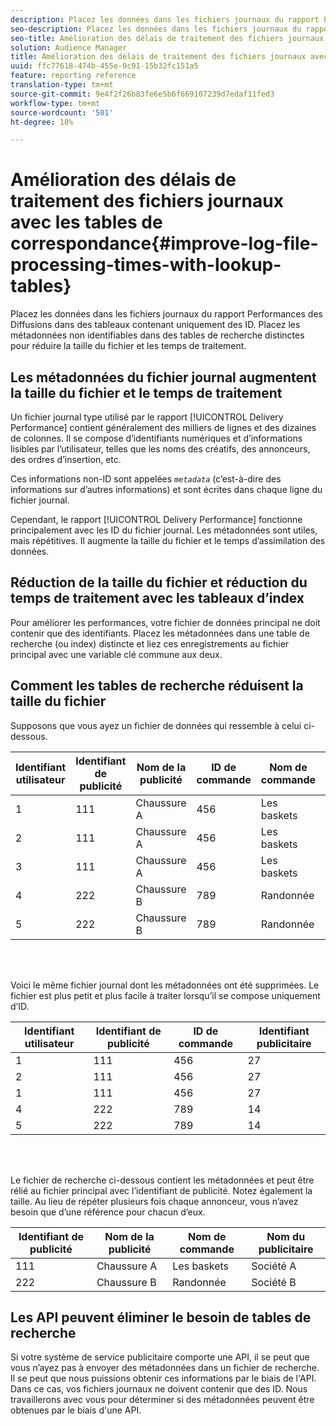 ```yaml
---
description: Placez les données dans les fichiers journaux du rapport Performances des Diffusions dans des tableaux contenant uniquement des ID. Placez les métadonnées non identifiables dans des tables de recherche distinctes pour réduire la taille du fichier et les temps de traitement.
seo-description: Placez les données dans les fichiers journaux du rapport Performances des Diffusions dans des tableaux contenant uniquement des ID. Placez les métadonnées non identifiables dans des tables de recherche distinctes pour réduire la taille du fichier et les temps de traitement.
seo-title: Amélioration des délais de traitement des fichiers journaux avec les tables de correspondance
solution: Audience Manager
title: Amélioration des délais de traitement des fichiers journaux avec les tables de correspondance
uuid: ffc77618-474b-455e-9c91-15b32fc151a5
feature: reporting reference
translation-type: tm+mt
source-git-commit: 9e4f2f26b83fe6e5b6f669107239d7edaf11fed3
workflow-type: tm+mt
source-wordcount: '501'
ht-degree: 18%

---
```



# Amélioration des délais de traitement des fichiers journaux avec les tables de correspondance{#improve-log-file-processing-times-with-lookup-tables}

Placez les données dans les fichiers journaux du rapport Performances des Diffusions dans des tableaux contenant uniquement des ID. Placez les métadonnées non identifiables dans des tables de recherche distinctes pour réduire la taille du fichier et les temps de traitement.

<!-- 

c_lookup_tables.xml

 -->

## Les métadonnées du fichier journal augmentent la taille du fichier et le temps de traitement

Un fichier journal type utilisé par le rapport [!UICONTROL Delivery Performance] contient généralement des milliers de lignes et des dizaines de colonnes. Il se compose d’identifiants numériques et d’informations lisibles par l’utilisateur, telles que les noms des créatifs, des annonceurs, des ordres d’insertion, etc.

Ces informations non-ID sont appelées *`metadata`* (c’est-à-dire des informations sur d’autres informations) et sont écrites dans chaque ligne du fichier journal.

Cependant, le rapport [!UICONTROL Delivery Performance] fonctionne principalement avec les ID du fichier journal. Les métadonnées sont utiles, mais répétitives. Il augmente la taille du fichier et le temps d’assimilation des données.

## Réduction de la taille du fichier et réduction du temps de traitement avec les tableaux d’index

Pour améliorer les performances, votre fichier de données principal ne doit contenir que des identifiants. Placez les métadonnées dans une table de recherche (ou index) distincte et liez ces enregistrements au fichier principal avec une variable clé commune aux deux.

## Comment les tables de recherche réduisent la taille du fichier

Supposons que vous ayez un fichier de données qui ressemble à celui ci-dessous.

| Identifiant utilisateur | Identifiant de publicité | Nom de la publicité | ID de commande | Nom de commande | Identifiant publicitaire | Nom du publicitaire |
|---|---|---|---|---|---|---|
| 1 | 111 | Chaussure A | 456 | Les baskets | 27 | Société A |
| 2 | 111 | Chaussure A | 456 | Les baskets | 27 | Société A |
| 3 | 111 | Chaussure A | 456 | Les baskets | 27 | Société A |
| 4 | 222 | Chaussure B | 789 | Randonnée | 14 | Société B |
| 5 | 222 | Chaussure B | 789 | Randonnée | 14 | Société B |

<br> 

Voici le même fichier journal dont les métadonnées ont été supprimées. Le fichier est plus petit et plus facile à traiter lorsqu’il se compose uniquement d’ID.

| Identifiant utilisateur | Identifiant de publicité | ID de commande | Identifiant publicitaire |
|---|---|---|---|
| 1 | 111 | 456 | 27 |
| 2 | 111 | 456 | 27 |
| 1 | 111 | 456 | 27 |
| 4 | 222 | 789 | 14 |
| 5 | 222 | 789 | 14 |

<br> 

Le fichier de recherche ci-dessous contient les métadonnées et peut être rélié au fichier principal avec l’identifiant de publicité. Notez également la taille. Au lieu de répéter plusieurs fois chaque annonceur, vous n’avez besoin que d’une référence pour chacun d’eux.

| Identifiant de publicité | Nom de la publicité | Nom de commande | Nom du publicitaire |
|---|---|---|---|
| 111 | Chaussure A | Les baskets | Société A |
| 222 | Chaussure B | Randonnée | Société B |

## Les API peuvent éliminer le besoin de tables de recherche

Si votre système de service publicitaire comporte une API, il se peut que vous n’ayez pas à envoyer des métadonnées dans un fichier de recherche. Il se peut que nous puissions obtenir ces informations par le biais de l&#39;API. Dans ce cas, vos fichiers journaux ne doivent contenir que des ID. Nous travaillerons avec vous pour déterminer si des métadonnées peuvent être obtenues par le biais d&#39;une API.
